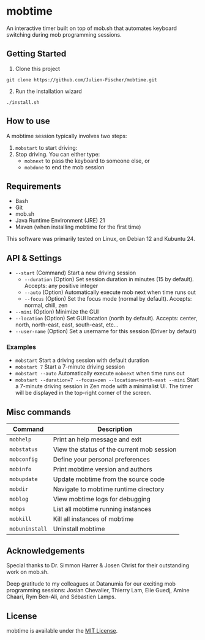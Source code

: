 # mobtime

An interactive timer built on top of mob.sh that automates keyboard switching during mob programming sessions.

## Getting Started

1. Clone this project

```
git clone https://github.com/Julien-Fischer/mobtime.git
```

2. Run the installation wizard

```
./install.sh
```

## How to use

A mobtime session typically involves two steps:

1. `mobstart` to start driving:
2. Stop driving. You can either type:
    - `mobnext` to pass the keyboard to someone else, or
    - `mobdone` to end the mob session 

## Requirements

- Bash
- Git
- mob.sh
- Java Runtime Environment (JRE) 21
- Maven (when installing mobtime for the first time)

This software was primarily tested on Linux, on Debian 12 and Kubuntu 24. 

## API & Settings

- `--start`      (Command) Start a new driving session
  - `--duration` (Option)  Set session duration in minutes (15 by default). Accepts: any positive integer
  - `--auto`     (Option)  Automatically execute mob next when time runs out
  - `--focus`    (Option)  Set the focus mode (normal by default). Accepts: normal, chill, zen
- `--mini`       (Option)  Minimize the GUI
- `--location`   (Option)  Set GUI location (north by default). Accepts: center, north, north-east, east, south-east, etc...
- `--user-name`  (Option)  Set a username for this session (Driver by default)

### Examples

- `mobstart` Start a driving session with default duration
- `mobstart 7` Start a 7-minute driving session
- `mobstart --auto` Automatically execute `mobnext` when time runs out
- `mobstart --duration=7 --focus=zen --location=north-east --mini` Start a 7-minute driving session in Zen mode with a minimalist UI. The timer will be displayed in the top-right corner of the screen.

## Misc commands

| Command        | Description                                |
|----------------|--------------------------------------------|
| `mobhelp`      | Print an help message and exit             |
| `mobstatus`    | View the status of the current mob session |
| `mobconfig`    | Define your personal preferences           |
| `mobinfo`      | Print mobtime version and authors          |
| `mobupdate`    | Update mobtime from the source code        |
| `mobdir`       | Navigate to mobtime runtime directory      |
| `moblog`       | View mobtime logs for debugging            |
| `mobps`        | List all mobtime running instances         |
| `mobkill`      | Kill all instances of mobtime              |
| `mobuninstall` | Uninstall mobtime                          |

## Acknowledgements

Special thanks to Dr. Simmon Harrer & Josen Christ for their outstanding work on mob.sh.

Deep gratitude to my colleagues at Datanumia for our exciting mob programming sessions: 
Josian Chevalier, Thierry Lam, Elie Guedj, Amine Chaari, Rym Ben-Ali, and Sébastien Lamps.

## License

mobtime is available under the [MIT License](https://opensource.org/licenses/MIT).
